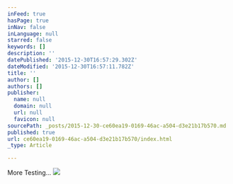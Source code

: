 ```yaml
---
inFeed: true
hasPage: true
inNav: false
inLanguage: null
starred: false
keywords: []
description: ''
datePublished: '2015-12-30T16:57:29.302Z'
dateModified: '2015-12-30T16:57:11.782Z'
title: ''
author: []
authors: []
publisher:
  name: null
  domain: null
  url: null
  favicon: null
sourcePath: _posts/2015-12-30-ce60ea19-0169-46ac-a504-d3e21b17b570.md
published: true
url: ce60ea19-0169-46ac-a504-d3e21b17b570/index.html
_type: Article

---
```

More Testing...
![](https://the-grid-user-content.s3-us-west-2.amazonaws.com/8274de02-80a4-4c9d-91f3-97a12e5d4862.jpg)